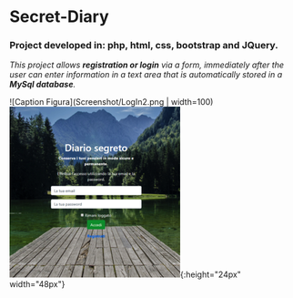 # Secret-Diary

### Project developed in: php, html, css, bootstrap and JQuery. 

*This project allows **registration or login** via a form, immediately after the user can enter information in a text area that is automatically stored in a **MySql database**.*


![Caption Figura](Screenshot/LogIn2.png | width=100)
![Caption Figura](Screenshot/LogIn.png){:height="24px" width="48px"}